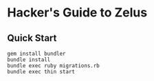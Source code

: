 Hacker's Guide to Zelus
=======================

Quick Start
-----------

    gem install bundler
    bundle install 
    bundle exec ruby migrations.rb
    bundle exec thin start

